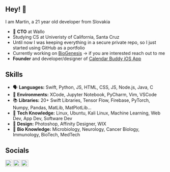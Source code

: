 ## Hey! 👋

I am Martin, a 21 year old developer from Slovakia

- 📍 **CTO** at Wallo
- Studying CS at Univeristy of California, Santa Cruz
- Until now I was keeping everything in a secure private repo, so I just started using GitHub as a portfolio
- Currently working on [BioGenesis](https://www.biogenesistech.com/) → if you are interested reach out to me
- **Founder** and developer/designer of [Calendar Buddy iOS App](https://www.calendarbuddy.app/)
<!--
###  Calendar Buddy
Check out the app I have developed to help people be more productive

<a href="https://apps.apple.com/sk/app/calendar-buddy-day-planner/id1548197606">
  <img align="left" alt="Martin's App" height="40px" src="https://static.wixstatic.com/media/64d7e6_95afdb9123fc477e889dcf54b00daed6~mv2.png/v1/fill/w_448,h_148,al_c,usm_0.66_1.00_0.01,enc_auto/myappstoreBtn.png" />
</a>

<a href="https://www.producthunt.com/posts/calendar-buddy?utm_source=badge-featured&utm_medium=badge&utm_souce=badge-calendar&#0045;buddy" target="_blank"><img src="https://api.producthunt.com/widgets/embed-image/v1/featured.svg?post_id=301732&theme=light" alt="Calendar&#0032;Buddy - Plan&#0032;your&#0032;time&#0032;and&#0032;achieve&#0032;your&#0032;goals | Product Hunt" height="40px" /></a>
-->
## Skills
- 🗣 **Languages:** Swift, Python, JS, HTML, CSS, JS, Node.js, Java, C
- 🌳 **Environments:** XCode, Jupyter Notebook, PyCharm, Vim, VSCode
- 📚 **Libraries:** 20+ Swift Libraries, Tensor Flow, Firebase, PyTorch, Numpy, Pandas, MatLib, MatPlotLib...
- 👾 **Tech Knowledge:** Linux, Ubuntu, Kali Linux, Machine Learning, Web Dev, App Dev, Software Dev
- 🎨 **Design:** Photoshop, Affinity Designer, WIX
- 🧠 **Bio Knowledge:** Microbiology, Neurology, Cancer Biology, Immunology, BioTech, MedTech 

##  Socials

<!-- Links to my social media accounts -->

<a href="https://www.linkedin.com/in/martin-michalko-9b2369138/">
  <img align="left" alt="Martin's LinkedIn" width="22px" src="https://raw.githubusercontent.com/peterthehan/peterthehan/master/assets/linkedin.svg" />
</a>
<a href="https://twitter.com/_martinmichalko">
  <img align="left" alt="Martin's Twitter" width="22px" src="https://raw.githubusercontent.com/peterthehan/peterthehan/master/assets/twitter.svg" />
</a>
<a href="https://www.instagram.com/_martinmichalko/">
  <img align="left" alt="Martin's Instagram" width="22px" src="https://raw.githubusercontent.com/hussainweb/hussainweb/main/icons/instagram.png" />
</a>
<br />
<!--
###  Stats
🚧 under construction 🚧


p align="center"> <img src="https://github-readme-stats.vercel.app/api?username=martinus1&show_icons=true&theme=gotham" alt="martinus1" /> -->


